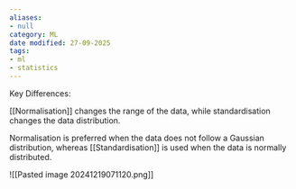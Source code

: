 ```yaml
---
aliases:
- null
category: ML
date modified: 27-09-2025
tags:
- ml
- statistics
---
```

Key Differences:

[[Normalisation]] changes the range of the data, while standardisation changes the data distribution.

Normalisation is preferred when the data does not follow a Gaussian distribution, whereas [[Standardisation]] is used when the data is normally distributed.

![[Pasted image 20241219071120.png]]



